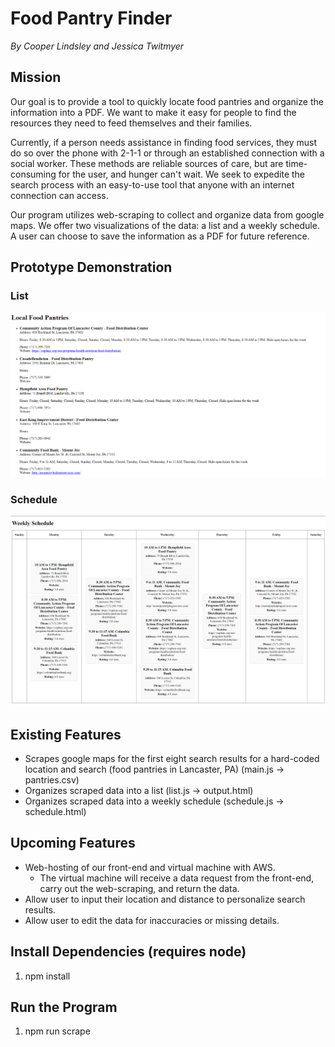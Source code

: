 # Food Pantry Finder
*By Cooper Lindsley and Jessica Twitmyer*

## Mission
Our goal is to provide a tool to quickly locate food pantries and organize the information into a PDF. We want to make it easy for people to find the resources they need to feed themselves and their families.

Currently, if a person needs assistance in finding food services, they must do so over the phone with 2-1-1 or through an established connection with a social worker. These methods are reliable sources of care, but are time-consuming for the user, and hunger can't wait. We seek to expedite the search process with an easy-to-use tool that anyone with an internet connection can access.

Our program utilizes web-scraping to collect and organize data from google maps. We offer two visualizations of the data: a list and a weekly schedule. A user can choose to save the information as a PDF for future reference.

## Prototype Demonstration
### List
![List](images/list_prototype.png)
### Schedule
![Schedule](images/schedule_prototype.png)

## Existing Features
- Scrapes google maps for the first eight search results for a hard-coded location and search (food pantries in Lancaster, PA) (main.js -> pantries.csv)
- Organizes scraped data into a list (list.js -> output.html)
- Organizes scraped data into a weekly schedule (schedule.js -> schedule.html)

## Upcoming Features
- Web-hosting of our front-end and virtual machine with AWS.
  - The virtual machine will receive a data request from the front-end, carry out the web-scraping, and return the data.
- Allow user to input their location and distance to personalize search results.
- Allow user to edit the data for inaccuracies or missing details.

## Install Dependencies (requires node)
  1. npm install

## Run the Program
  1. npm run scrape
